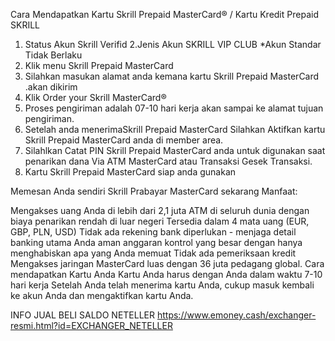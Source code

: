 Cara Mendapatkan Kartu Skrill Prepaid MasterCard® / Kartu Kredit Prepaid SKRILL


1. Status Akun Skrill Verifid
2.Jenis Akun SKRILL VIP CLUB *Akun Standar Tidak Berlaku
3. Klik menu Skrill Prepaid MasterCard
4. Silahkan masukan alamat anda kemana kartu Skrill Prepaid MasterCard .akan dikirim
5. Klik Order your Skrill MasterCard®
6. Proses pengiriman adalah 07-10 hari kerja akan sampai ke alamat tujuan pengiriman.
7. Setelah anda menerimaSkrill Prepaid MasterCard Silahkan Aktifkan kartu Skrill Prepaid MasterCard anda di member area.
8. Silahlkan Catat PIN Skrill Prepaid MasterCard anda untuk digunakan saat penarikan dana Via ATM MasterCard atau Transaksi Gesek Transaksi.
9. Kartu Skrill Prepaid MasterCard siap anda gunakan






Memesan Anda sendiri Skrill Prabayar MasterCard sekarang
Manfaat:


Mengakses uang Anda di lebih dari 2,1 juta ATM di seluruh dunia dengan biaya penarikan rendah di luar negeri
Tersedia dalam 4 mata uang (EUR, GBP, PLN, USD)
Tidak ada rekening bank diperlukan - menjaga detail banking utama Anda aman
anggaran kontrol yang besar dengan hanya menghabiskan apa yang Anda memuat
Tidak ada pemeriksaan kredit
Mengakses jaringan MasterCard luas dengan 36 juta pedagang global.
Cara mendapatkan Kartu Anda
Kartu Anda harus dengan Anda dalam waktu 7-10 hari kerja
Setelah Anda telah menerima kartu Anda, cukup masuk kembali ke akun Anda dan mengaktifkan kartu Anda.


INFO JUAL BELI SALDO NETELLER
https://www.emoney.cash/exchanger-resmi.html?id=EXCHANGER_NETELLER
